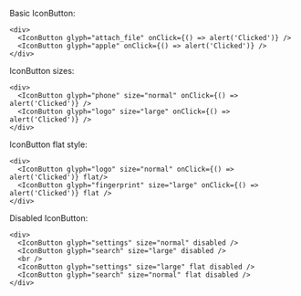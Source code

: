 Basic IconButton:

    <div>
      <IconButton glyph="attach_file" onClick={() => alert('Clicked')} />
      <IconButton glyph="apple" onClick={() => alert('Clicked')} />
    </div>

IconButton sizes:

    <div>
      <IconButton glyph="phone" size="normal" onClick={() => alert('Clicked')} />
      <IconButton glyph="logo" size="large" onClick={() => alert('Clicked')} />
    </div>

IconButton flat style:

    <div>
      <IconButton glyph="logo" size="normal" onClick={() => alert('Clicked')} flat/>
      <IconButton glyph="fingerprint" size="large" onClick={() => alert('Clicked')} flat />
    </div>


Disabled IconButton:

    <div>
      <IconButton glyph="settings" size="normal" disabled />
      <IconButton glyph="search" size="large" disabled />
      <br />
      <IconButton glyph="settings" size="large" flat disabled />
      <IconButton glyph="search" size="normal" flat disabled />
    </div>

